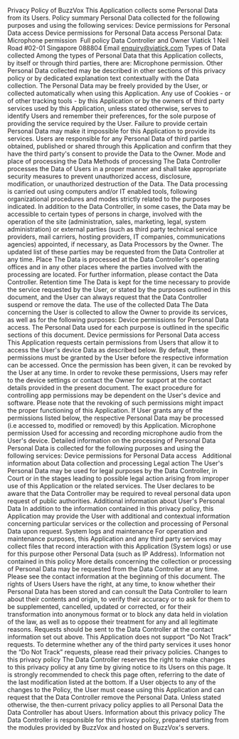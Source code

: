 Privacy Policy of BuzzVox
This Application collects some Personal Data from its Users.
Policy summary
Personal Data collected for the following purposes and using the following services:
		Device permissions for Personal Data access
		Device permissions for Personal Data access Personal Data: Microphone permission 
Full policy
Data Controller and Owner
Viatick
1 Neil Road #02-01
Singapore 088804
Email
enquiry@viatick.com
Types of Data collected
Among the types of Personal Data that this Application collects, by itself or through third parties, there are: Microphone permission.
Other Personal Data collected may be described in other sections of this privacy policy or by dedicated explanation text contextually with the Data collection. The Personal Data may be freely provided by the User, or collected automatically when using this Application. Any use of Cookies - or of other tracking tools - by this Application or by the owners of third party services used by this Application, unless stated otherwise, serves to identify Users and remember their preferences, for the sole purpose of providing the service required by the User. Failure to provide certain Personal Data may make it impossible for this Application to provide its services.
Users are responsible for any Personal Data of third parties obtained, published or shared through this Application and confirm that they have the third party's consent to provide the Data to the Owner.
Mode and place of processing the Data
Methods of processing
The Data Controller processes the Data of Users in a proper manner and shall take appropriate security measures to prevent unauthorized access, disclosure, modification, or unauthorized destruction of the Data. The Data processing is carried out using computers and/or IT enabled tools, following organizational procedures and modes strictly related to the purposes indicated. In addition to the Data Controller, in some cases, the Data may be accessible to certain types of persons in charge, involved with the operation of the site (administration, sales, marketing, legal, system administration) or external parties (such as third party technical service providers, mail carriers, hosting providers, IT companies, communications agencies) appointed, if necessary, as Data Processors by the Owner. The updated list of these parties may be requested from the Data Controller at any time.
Place
The Data is processed at the Data Controller's operating offices and in any other places where the parties involved with the processing are located. For further information, please contact the Data Controller.
Retention time
The Data is kept for the time necessary to provide the service requested by the User, or stated by the purposes outlined in this document, and the User can always request that the Data Controller suspend or remove the data.
The use of the collected Data
The Data concerning the User is collected to allow the Owner to provide its services, as well as for the following purposes: Device permissions for Personal Data access.
The Personal Data used for each purpose is outlined in the specific sections of this document.
Device permissions for Personal Data access
This Application requests certain permissions from Users that allow it to access the User's device Data as described below.
By default, these permissions must be granted by the User before the respective information can be accessed. Once the permission has been given, it can be revoked by the User at any time. In order to revoke these permissions, Users may refer to the device settings or contact the Owner for support at the contact details provided in the present document. The exact procedure for controlling app permissions may be dependent on the User's device and software.
Please note that the revoking of such permissions might impact the proper functioning of this Application.
If User grants any of the permissions listed below, the respective Personal Data may be processed (i.e accessed to, modified or removed) by this Application.
Microphone permission
Used for accessing and recording microphone audio from the User's device.
Detailed information on the processing of Personal Data
Personal Data is collected for the following purposes and using the following services:
		Device permissions for Personal Data access  
Additional information about Data collection and processing
Legal action
The User's Personal Data may be used for legal purposes by the Data Controller, in Court or in the stages leading to possible legal action arising from improper use of this Application or the related services. The User declares to be aware that the Data Controller may be required to reveal personal data upon request of public authorities.
Additional information about User's Personal Data
In addition to the information contained in this privacy policy, this Application may provide the User with additional and contextual information concerning particular services or the collection and processing of Personal Data upon request.
System logs and maintenance
For operation and maintenance purposes, this Application and any third party services may collect files that record interaction with this Application (System logs) or use for this purpose other Personal Data (such as IP Address).
Information not contained in this policy
More details concerning the collection or processing of Personal Data may be requested from the Data Controller at any time. Please see the contact information at the beginning of this document.
The rights of Users
Users have the right, at any time, to know whether their Personal Data has been stored and can consult the Data Controller to learn about their contents and origin, to verify their accuracy or to ask for them to be supplemented, cancelled, updated or corrected, or for their transformation into anonymous format or to block any data held in violation of the law, as well as to oppose their treatment for any and all legitimate reasons. Requests should be sent to the Data Controller at the contact information set out above.
This Application does not support “Do Not Track” requests. To determine whether any of the third party services it uses honor the “Do Not Track” requests, please read their privacy policies.
Changes to this privacy policy
The Data Controller reserves the right to make changes to this privacy policy at any time by giving notice to its Users on this page. It is strongly recommended to check this page often, referring to the date of the last modification listed at the bottom. If a User objects to any of the changes to the Policy, the User must cease using this Application and can request that the Data Controller remove the Personal Data. Unless stated otherwise, the then-current privacy policy applies to all Personal Data the Data Controller has about Users.
Information about this privacy policy
The Data Controller is responsible for this privacy policy, prepared starting from the modules provided by BuzzVox and hosted on BuzzVox's servers.
